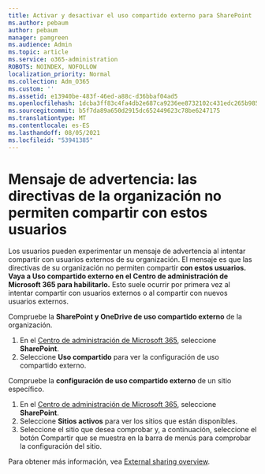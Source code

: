 ```yaml
---
title: Activar y desactivar el uso compartido externo para SharePoint
ms.author: pebaum
author: pebaum
manager: pamgreen
ms.audience: Admin
ms.topic: article
ms.service: o365-administration
ROBOTS: NOINDEX, NOFOLLOW
localization_priority: Normal
ms.collection: Adm_O365
ms.custom: ''
ms.assetid: e13940be-483f-46ed-a88c-d36bbaf04ad5
ms.openlocfilehash: 1dcba3ff83c4fa4db2e687ca9236ee8732102c431edc265b9856c94c126708d9
ms.sourcegitcommit: b5f7da89a650d2915dc652449623c78be6247175
ms.translationtype: MT
ms.contentlocale: es-ES
ms.lasthandoff: 08/05/2021
ms.locfileid: "53941385"
---
```

# <a name="warning-message-your-organizations-policies-dont-allow-you-to-share-with-these-users"></a>Mensaje de advertencia: las directivas de la organización no permiten compartir con estos usuarios

Los usuarios pueden experimentar un mensaje de advertencia al intentar compartir con usuarios externos de su organización. El mensaje es que las directivas de su organización no permiten compartir **con estos usuarios. Vaya a Uso compartido externo en el Centro de administración de Microsoft 365 para habilitarlo.** Esto suele ocurrir por primera vez al intentar compartir con usuarios externos o al compartir con nuevos usuarios externos.

Compruebe la **SharePoint y OneDrive de uso compartido externo** de la organización.

1. En el [Centro de administración de Microsoft 365](https://admin.microsoft.com/AdminPortal/Home#/homepage">https://admin.microsoft.com/), seleccione **SharePoint**.
3. Seleccione **Uso compartido** para ver la configuración de uso compartido externo.

Compruebe la **configuración de uso compartido externo** de un sitio específico.

1. En el [Centro de administración de Microsoft 365](https://admin.microsoft.com/AdminPortal/Home#/homepage">https://admin.microsoft.com/), seleccione **SharePoint**.
2. Seleccione **Sitios activos** para ver los sitios que están disponibles.
3. Seleccione el sitio que desea comprobar  y, a continuación, seleccione el botón Compartir que se muestra en la barra de menús para comprobar la configuración del sitio.

Para obtener más información, vea [External sharing overview](https://docs.microsoft.com/sharepoint/external-sharing-overview).